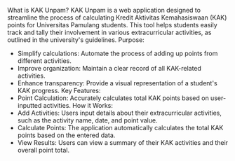 What is KAK Unpam?
KAK Unpam is a web application designed to streamline the process of calculating Kredit Aktivitas Kemahasiswaan (KAK) points for Universitas Pamulang students. This tool helps students easily track and tally their involvement in various extracurricular activities, as outlined in the university's guidelines.
Purpose:
 * Simplify calculations: Automate the process of adding up points from different activities.
 * Improve organization: Maintain a clear record of all KAK-related activities.
 * Enhance transparency: Provide a visual representation of a student's KAK progress.
Key Features:
 * Point Calculation: Accurately calculates total KAK points based on user-inputted activities.
How it Works:
 * Add Activities: Users input details about their extracurricular activities, such as the activity name, date, and point value.
 * Calculate Points: The application automatically calculates the total KAK points based on the entered data.
 * View Results: Users can view a summary of their KAK activities and their overall point total.
